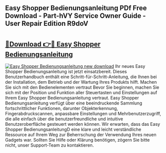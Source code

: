 ## Easy Shopper Bedienungsanleitung PDf Free Download - Part-hVY Service Owner Guide - User Repair Edition R9doV

# <h2><a href="http://df2cv7w.blite.top/?on=Easy+Shopper+Bedienungsanleitung">🔗Download 👉🔴 Easy Shopper Bedienungsanleitung</a></h2>

[![Easy Shopper Bedienungsanleitung new download](https://i.imgur.com/lujVjoI.png)](http://df2cv7w.blite.top/?on=Easy+Shopper+Bedienungsanleitung)
Ihr neues Easy Shopper Bedienungsanleitung ist jetzt einsatzbereit. Dieses Benutzerhandbuch enthält eine Schritt-für-Schritt-Anleitung, die Ihnen bei der Installation, dem Betrieb und der Wartung Ihres Produkts hilft. Machen Sie sich mit den Bedienelementen vertraut Bevor Sie beginnen, machen Sie sich mit der Position und Funktion aller Steuertasten und Einstellungen auf Ihrem Easy Shopper Bedienungsanleitung vertraut. Easy Shopper Bedienungsanleitung verfügt über eine beeindruckende Sammlung fortschrittlicher Funktionen, darunter Objekterkennung, Fingerabdruckscannen, anpassbare Einstellungen und Mehrbenutzerzugriff, die alle einfach über die benutzerfreundliche und intuitive Benutzeroberfläche gesteuert werden können. Wir erwarten, dass das Easy Shopper BedienungsanleitungD eine klare und leicht verständliche Ressource auf Ihrem Weg zur Beherrschung der Verwendung Ihres neuen Gadgets war. Sollten Sie Hilfe oder Klärung benötigen, zögern Sie bitte nicht, unser Support-Team zu kontaktieren.
